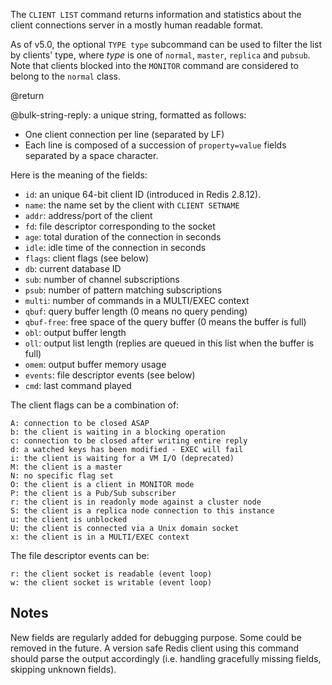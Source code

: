 The `CLIENT LIST` command returns information and statistics about the client
connections server in a mostly human readable format.

As of v5.0, the optional `TYPE type` subcommand can be used to filter the list by clients' type, where *type* is one of `normal`, `master`, `replica` and `pubsub`. Note that clients blocked into the `MONITOR` command are considered to belong to the `normal` class.

@return

@bulk-string-reply: a unique string, formatted as follows:

* One client connection per line (separated by LF)
* Each line is composed of a succession of `property=value` fields separated
  by a space character.

Here is the meaning of the fields:

* `id`: an unique 64-bit client ID (introduced in Redis 2.8.12).
* `name`: the name set by the client with `CLIENT SETNAME`
* `addr`: address/port of the client
* `fd`: file descriptor corresponding to the socket
* `age`: total duration of the connection in seconds
* `idle`: idle time of the connection in seconds
* `flags`: client flags (see below)
* `db`: current database ID
* `sub`: number of channel subscriptions
* `psub`: number of pattern matching subscriptions
* `multi`: number of commands in a MULTI/EXEC context
* `qbuf`: query buffer length (0 means no query pending)
* `qbuf-free`: free space of the query buffer (0 means the buffer is full)
* `obl`: output buffer length
* `oll`: output list length (replies are queued in this list when the buffer is full)
* `omem`: output buffer memory usage
* `events`: file descriptor events (see below)
* `cmd`: last command played

The client flags can be a combination of:

```
A: connection to be closed ASAP
b: the client is waiting in a blocking operation
c: connection to be closed after writing entire reply
d: a watched keys has been modified - EXEC will fail
i: the client is waiting for a VM I/O (deprecated)
M: the client is a master
N: no specific flag set
O: the client is a client in MONITOR mode
P: the client is a Pub/Sub subscriber
r: the client is in readonly mode against a cluster node
S: the client is a replica node connection to this instance
u: the client is unblocked
U: the client is connected via a Unix domain socket
x: the client is in a MULTI/EXEC context
```

The file descriptor events can be:

```
r: the client socket is readable (event loop)
w: the client socket is writable (event loop)
```

## Notes

New fields are regularly added for debugging purpose. Some could be removed
in the future. A version safe Redis client using this command should parse
the output accordingly (i.e. handling gracefully missing fields, skipping
unknown fields).

